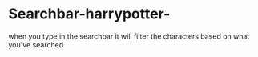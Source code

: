 # Searchbar-harrypotter-
when you type in the searchbar it will filter the characters based on what you've searched
